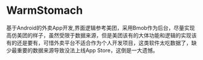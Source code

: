 # WarmStomach
基于Android的外卖App开发,界面逻辑参考美团，采用Bmob作为后台，尽量实现高仿美团的样子，虽然受限于数据来源，但是美团该有的大体功能和逻辑的实现该有的还是要有，可惜外卖平台不适合作为个人开发项目，这类软件太吃数据了，缺少最重要的数据来源导致没法上线App Store，这倒是一大遗憾。
